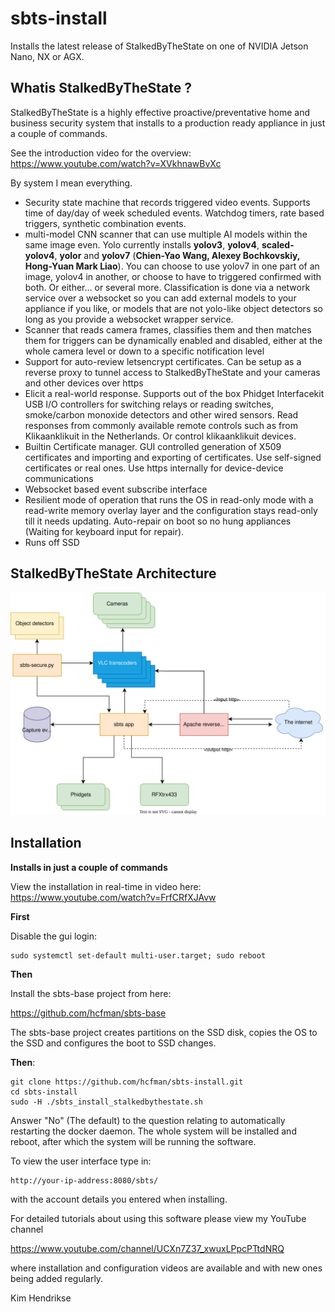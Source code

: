 # sbts-install

Installs the latest release of StalkedByTheState on one of NVIDIA Jetson Nano, NX or AGX.

## Whatis StalkedByTheState ? ##

StalkedByTheState is a highly effective proactive/preventative home and business security system that installs to a
production ready appliance in just a couple of commands.

See the introduction video for the overview: https://www.youtube.com/watch?v=XVkhnawBvXc

By system I mean everything.

* Security state machine that records triggered video events. Supports time of day/day of week scheduled events. Watchdog timers,
rate based triggers, synthetic combination events.
* multi-model CNN scanner that can use multiple AI models within the same image even. Yolo currently installs **yolov3**, **yolov4**, **scaled-yolov4**, **yolor** and **yolov7** (**Chien-Yao Wang, Alexey Bochkovskiy, Hong-Yuan Mark Liao**). You
can choose to use yolov7 in one part of an image, yolov4 in another, or choose to have to triggered confirmed with both.
Or either... or several more. Classification is done via a network service over a websocket so you can add external models to your appliance
if you like, or models that are not yolo-like object detectors so long as you provide a websocket wrapper service.
* Scanner that reads camera frames, classifies them and then matches them for triggers can be dynamically enabled and disabled, either
at the whole camera level or down to a specific notification level
* Support for auto-review letsencrypt certificates. Can be setup as a reverse proxy to tunnel access to StalkedByTheState
and your cameras and other devices over https
* Elicit a real-world response. Supports out of the box Phidget Interfacekit USB I/O controllers for switching relays or
reading switches, smoke/carbon monoxide detectors and other wired sensors. Read responses from commonly available remote controls
such as from Klikaanklikuit in the Netherlands. Or control klikaanklikuit devices.
* Builtin Certificate manager. GUI controlled generation of X509 certificates and importing and exporting of certificates. Use
self-signed certificates or real ones. Use https internally for device-device communications
* Websocket based event subscribe interface
* Resilient mode of operation that runs the OS in read-only mode with a read-write memory overlay layer and the configuration
stays read-only till it needs updating. Auto-repair on boot so no hung appliances (Waiting for keyboard input for repair).
* Runs off SSD

## StalkedByTheState Architecture ##

<img src="docs/images/sbts-arch.drawio.svg">

## Installation ##

**Installs in just a couple of commands**

View the installation in real-time in video here: https://www.youtube.com/watch?v=FrfCRfXJAvw

**First**

Disable the gui login:

```
sudo systemctl set-default multi-user.target; sudo reboot
```

**Then**

Install the sbts-base project from here:

https://github.com/hcfman/sbts-base

The sbts-base project creates partitions on the SSD disk, copies the OS to the SSD and configures the boot to SSD changes.

**Then**:

```
git clone https://github.com/hcfman/sbts-install.git
cd sbts-install
sudo -H ./sbts_install_stalkedbythestate.sh
```

Answer "No" (The default) to the question relating to automatically restarting the docker daemon. The whole system will be installed and reboot, after which the system will be running the software.

To view the user interface type in:

```
http://your-ip-address:8080/sbts/
```

with the account details you entered when installing.

For detailed tutorials about using this software please view my YouTube channel

https://www.youtube.com/channel/UCXn7Z37_xwuxLPpcPTtdNRQ

where installation and configuration videos are available and with new ones being added regularly.

Kim Hendrikse
